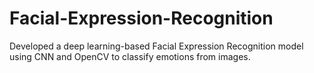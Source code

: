 # Facial-Expression-Recognition
Developed a deep learning-based Facial Expression Recognition model using CNN and OpenCV to classify emotions from images.
